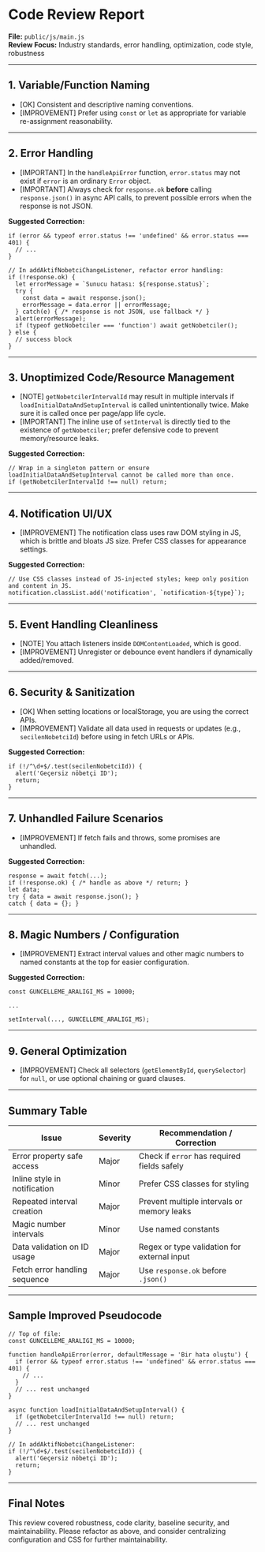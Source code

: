 # Code Review Report

**File:** `public/js/main.js`  
**Review Focus:** Industry standards, error handling, optimization, code style, robustness

---

## 1. Variable/Function Naming

- [OK] Consistent and descriptive naming conventions.
- [IMPROVEMENT] Prefer using `const` or `let` as appropriate for variable re-assignment reasonability.

---

## 2. Error Handling

- [IMPORTANT] In the `handleApiError` function, `error.status` may not exist if `error` is an ordinary `Error` object.  
- [IMPORTANT] Always check for `response.ok` **before** calling `response.json()` in async API calls, to prevent possible errors when the response is not JSON.

**Suggested Correction:**
```pseudo
if (error && typeof error.status !== 'undefined' && error.status === 401) {
  // ...
}

// In addAktifNobetciChangeListener, refactor error handling:
if (!response.ok) {
  let errorMessage = `Sunucu hatası: ${response.status}`;
  try {
    const data = await response.json();
    errorMessage = data.error || errorMessage;
  } catch(e) { /* response is not JSON, use fallback */ }
  alert(errorMessage);
  if (typeof getNobetciler === 'function') await getNobetciler();
} else {
  // success block
}
```

---

## 3. Unoptimized Code/Resource Management

- [NOTE] `getNobetcilerIntervalId` may result in multiple intervals if `loadInitialDataAndSetupInterval` is called unintentionally twice. Make sure it is called once per page/app life cycle.
- [IMPORTANT] The inline use of `setInterval` is directly tied to the existence of `getNobetciler`; prefer defensive code to prevent memory/resource leaks.

**Suggested Correction:**
```pseudo
// Wrap in a singleton pattern or ensure loadInitialDataAndSetupInterval cannot be called more than once.
if (getNobetcilerIntervalId !== null) return;
```

---

## 4. Notification UI/UX

- [IMPROVEMENT] The notification class uses raw DOM styling in JS, which is brittle and bloats JS size. Prefer CSS classes for appearance settings.

**Suggested Correction:**
```pseudo
// Use CSS classes instead of JS-injected styles; keep only position and content in JS. 
notification.classList.add('notification', `notification-${type}`);
```

---

## 5. Event Handling Cleanliness

- [NOTE] You attach listeners inside `DOMContentLoaded`, which is good.  
- [IMPROVEMENT] Unregister or debounce event handlers if dynamically added/removed.

---

## 6. Security & Sanitization

- [OK] When setting locations or localStorage, you are using the correct APIs.
- [IMPROVEMENT] Validate all data used in requests or updates (e.g., `secilenNobetciId`) before using in fetch URLs or APIs.

**Suggested Correction:**
```pseudo
if (!/^\d+$/.test(secilenNobetciId)) {
  alert('Geçersiz nöbetçi ID');
  return;
}
```

---

## 7. Unhandled Failure Scenarios

- [IMPROVEMENT] If fetch fails and throws, some promises are unhandled.

**Suggested Correction:**
```pseudo
response = await fetch(...);
if (!response.ok) { /* handle as above */ return; }
let data;
try { data = await response.json(); }
catch { data = {}; }
```

---

## 8. Magic Numbers / Configuration

- [IMPROVEMENT] Extract interval values and other magic numbers to named constants at the top for easier configuration.

**Suggested Correction:**
```pseudo
const GUNCELLEME_ARALIGI_MS = 10000;

...

setInterval(..., GUNCELLEME_ARALIGI_MS);
```

---

## 9. General Optimization

- [IMPROVEMENT] Check all selectors (`getElementById`, `querySelector`) for `null`, or use optional chaining or guard clauses.

---

## Summary Table

| **Issue**          | **Severity** | **Recommendation / Correction**                  |
|--------------------|--------------|--------------------------------------------------|
| Error property safe access      | Major        | Check if `error` has required fields safely      |
| Inline style in notification   | Minor        | Prefer CSS classes for styling                   |
| Repeated interval creation     | Major        | Prevent multiple intervals or memory leaks       |
| Magic number intervals         | Minor        | Use named constants                              |
| Data validation on ID usage    | Major        | Regex or type validation for external input      |
| Fetch error handling sequence  | Major        | Use `response.ok` before `.json()`              |

---

## Sample Improved Pseudocode

```pseudo
// Top of file:
const GUNCELLEME_ARALIGI_MS = 10000;

function handleApiError(error, defaultMessage = 'Bir hata oluştu') {
  if (error && typeof error.status !== 'undefined' && error.status === 401) {
    // ...
  }
  // ... rest unchanged
}
```

```pseudo
async function loadInitialDataAndSetupInterval() {
  if (getNobetcilerIntervalId !== null) return;
  // ... rest unchanged
}
```

```pseudo
// In addAktifNobetciChangeListener:
if (!/^\d+$/.test(secilenNobetciId)) {
  alert('Geçersiz nöbetçi ID');
  return;
}
```

---

## Final Notes

This review covered robustness, code clarity, baseline security, and maintainability. Please refactor as above, and consider centralizing configuration and CSS for further maintainability.